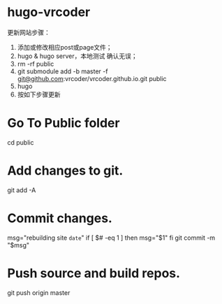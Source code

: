 # hugo-vrcoder

更新网站步骤：

1. 添加或修改相应post或page文件；
2. hugo & hugo server，本地测试 确认无误；
3. rm -rf public
4. git submodule add -b master -f git@github.com:vrcoder/vrcoder.github.io.git public 
5. hugo
6. 按如下步骤更新
# Go To Public folder
cd public
# Add changes to git.
git add -A

# Commit changes.
msg="rebuilding site `date`"
if [ $# -eq 1  ]
  then msg="$1"
fi
git commit -m "$msg"

# Push source and build repos.
git push origin master
